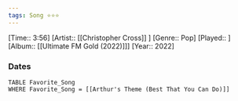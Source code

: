 ```yaml
---
tags: Song ⭐⭐⭐ 
---
```

[Time:: 3:56]
[Artist:: [[Christopher Cross]] ]
[Genre:: Pop]
[Played:: ]
[Album:: [[Ultimate FM Gold (2022)]]]
[Year:: 2022]
### Dates
````dataview
TABLE Favorite_Song
WHERE Favorite_Song = [[Arthur's Theme (Best That You Can Do)]]
````